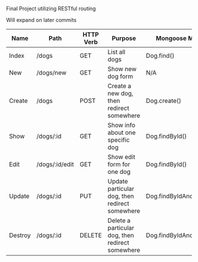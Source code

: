 Final Project utilizing RESTful routing

Will expand on later commits

| Name   | Path	           | HTTP Verb | Purpose	                                        | Mongoose Method        |
| ---    | ---             | ---       | ---                                                | ---                    |
| Index	 | /dogs	       | GET	   | List all dogs	                                    | Dog.find()             |
| New	 | /dogs/new	   | GET	   | Show new dog form	                                | N/A                    |
| Create | /dogs	       | POST	   | Create a new dog, then redirect somewhere	        | Dog.create()           |
| Show	 | /dogs/:id	   | GET	   | Show info about one specific dog	                | Dog.findById()         |
| Edit	 | /dogs/:id/edit  | GET	   | Show edit form for one dog	                        | Dog.findById()         |
| Update | /dogs/:id	   | PUT	   | Update particular dog, then redirect somewhere	    | Dog.findByIdAndUpdate()|
| Destroy| /dogs/:id	   | DELETE	   | Delete a particular dog, then redirect somewhere	| Dog.findByIdAndRemove()|